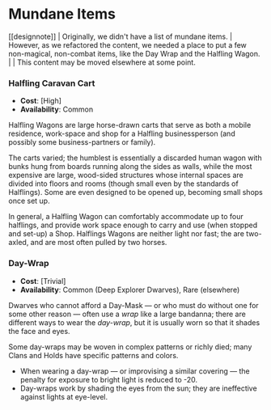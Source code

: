 # Mundane Items

[[designnote]]
| Originally, we didn't have a list of mundane items.
| However, as we refactored the content, we needed a place to put a few non-magical, non-combat items, like the Day Wrap and the Halfling Wagon.
|
| This content may be moved elsewhere at some point.

### Halfling Caravan Cart

- **Cost**: \[High\]
- **Availability**: Common

Halfling Wagons are large horse-drawn carts that serve as both a mobile residence, work-space and shop for a Halfling businessperson (and possibly some business-partners or family).

The carts varied; the humblest is essentially a discarded human wagon with bunks hung from boards running along the sides as walls, while the most expensive are large, wood-sided structures whose internal spaces are divided into floors and rooms (though small even by the standards of Halflings).
Some are even designed to be opened up, becoming small shops once set up.

In general, a Halfling Wagon can comfortably accommodate up to four halflings, and provide work space enough to carry and use (when stopped and set-up) a Shop.
Halflings Wagons are neither light nor fast; the are two-axled, and are most often pulled by two horses.

### Day-Wrap

- **Cost**: \[Trivial\]
- **Availability**: Common (Deep Explorer Dwarves), Rare (elsewhere)

Dwarves who cannot afford a Day-Mask — or who must do without one for some other reason — often use a *wrap* like a large bandanna; there are different ways to wear the *day-wrap*, but it is usually worn so that it shades the face and eyes.

Some day-wraps may be woven in complex patterns or richly died; many Clans and Holds have specific patterns and colors.

- When wearing a day-wrap — or improvising a similar covering — the penalty for exposure to bright light is reduced to -20.
- Day-wraps work by shading the eyes from the sun; they are ineffective against lights at eye-level.
